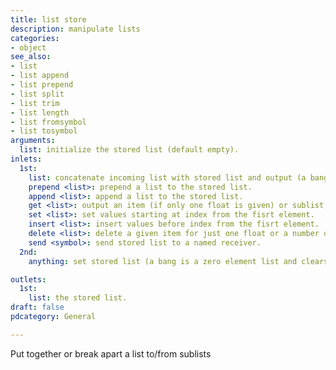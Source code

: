 ```yaml
---
title: list store
description: manipulate lists
categories:
- object
see_also:
- list
- list append
- list prepend
- list split
- list trim
- list length
- list fromsymbol
- list tosymbol
arguments:
  list: initialize the stored list (default empty).
inlets:
  1st:
    list: concatenate incoming list with stored list and output (a bang is a zero element list and outputs stored list).
    prepend <list>: prepend a list to the stored list.
    append <list>: append a list to the stored list.
    get <list>: output an item (if only one float is given) or sublist, where first element sets staring index and the second sets ending index (-1 is end of the list).
    set <list>: set values starting at index from the fisrt element.
    insert <list>: insert values before index from the fisrt element.
    delete <list>: delete a given item for just one float or a number of items specified in the second element starting at index from the first element (-1 means delete all items from given index).
    send <symbol>: send stored list to a named receiver.
  2nd:
    anything: set stored list (a bang is a zero element list and clears it).

outlets:
  1st:
    list: the stored list.
draft: false
pdcategory: General

---
```

Put together or break apart a list to/from sublists
